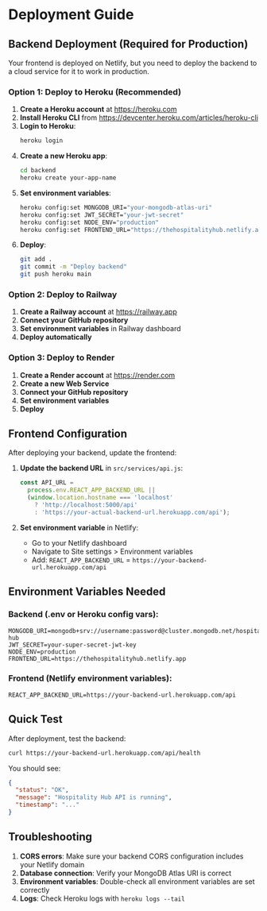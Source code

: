 # Deployment Guide

## Backend Deployment (Required for Production)

Your frontend is deployed on Netlify, but you need to deploy the backend to a cloud service for it to work in production.

### Option 1: Deploy to Heroku (Recommended)

1. **Create a Heroku account** at https://heroku.com
2. **Install Heroku CLI** from https://devcenter.heroku.com/articles/heroku-cli
3. **Login to Heroku**:
   ```bash
   heroku login
   ```
4. **Create a new Heroku app**:
   ```bash
   cd backend
   heroku create your-app-name
   ```
5. **Set environment variables**:
   ```bash
   heroku config:set MONGODB_URI="your-mongodb-atlas-uri"
   heroku config:set JWT_SECRET="your-jwt-secret"
   heroku config:set NODE_ENV="production"
   heroku config:set FRONTEND_URL="https://thehospitalityhub.netlify.app"
   ```
6. **Deploy**:
   ```bash
   git add .
   git commit -m "Deploy backend"
   git push heroku main
   ```

### Option 2: Deploy to Railway

1. **Create a Railway account** at https://railway.app
2. **Connect your GitHub repository**
3. **Set environment variables** in Railway dashboard
4. **Deploy automatically**

### Option 3: Deploy to Render

1. **Create a Render account** at https://render.com
2. **Create a new Web Service**
3. **Connect your GitHub repository**
4. **Set environment variables**
5. **Deploy**

## Frontend Configuration

After deploying your backend, update the frontend:

1. **Update the backend URL** in `src/services/api.js`:

   ```javascript
   const API_URL =
     process.env.REACT_APP_BACKEND_URL ||
     (window.location.hostname === 'localhost'
       ? 'http://localhost:5000/api'
       : 'https://your-actual-backend-url.herokuapp.com/api');
   ```

2. **Set environment variable** in Netlify:
   - Go to your Netlify dashboard
   - Navigate to Site settings > Environment variables
   - Add: `REACT_APP_BACKEND_URL` = `https://your-backend-url.herokuapp.com/api`

## Environment Variables Needed

### Backend (.env or Heroku config vars):

```
MONGODB_URI=mongodb+srv://username:password@cluster.mongodb.net/hospitality-hub
JWT_SECRET=your-super-secret-jwt-key
NODE_ENV=production
FRONTEND_URL=https://thehospitalityhub.netlify.app
```

### Frontend (Netlify environment variables):

```
REACT_APP_BACKEND_URL=https://your-backend-url.herokuapp.com/api
```

## Quick Test

After deployment, test the backend:

```bash
curl https://your-backend-url.herokuapp.com/api/health
```

You should see:

```json
{
  "status": "OK",
  "message": "Hospitality Hub API is running",
  "timestamp": "..."
}
```

## Troubleshooting

1. **CORS errors**: Make sure your backend CORS configuration includes your Netlify domain
2. **Database connection**: Verify your MongoDB Atlas URI is correct
3. **Environment variables**: Double-check all environment variables are set correctly
4. **Logs**: Check Heroku logs with `heroku logs --tail`
